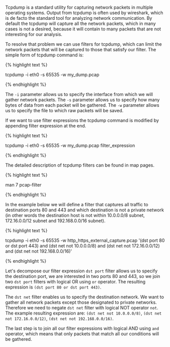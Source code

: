 Tcpdump is a standard utility for capturing network packets in multiple operating systems. Output from tcpdump is often used by wireshark, which is de facto the standard tool for analyzing network communication. By default the tcpdump  will capture all the network packets, which in many cases is not a desired, because it will contain to many packets that are not interesting for our analysis.


To resolve that problem we can use filters for tcpdump, which can limit the network packets that will be captured to those that satisfy our filter. The simple form of tcpdump command is:

{% highlight text %}

tcpdump -i eth0 -s 65535 -w my_dump.pcap

{% endhighlight %}

The ```-i``` parameter allows us to specify the interface from which we will gather network packets. The ```-s``` parameter allows us to specify how many bytes of data from each packet will be gathered. The ```-w``` parameter allows us to specify the file to which raw packets will be saved.

If we want to use filter expressions the tcpdump command is modified by appending filter expression at the end.

{% highlight text %}

tcpdump -i eth0 -s 65535 -w my_dump.pcap filter_expression

{% endhighlight %}


The detailed description of tcpdump filters can be found in map pages.

{% highlight text %}

man 7 pcap-filter

{% endhighlight %}

In the example below we will define a filter that captures all traffic to destination ports 80 and 443 and which destination is not a private network (in other words the destination host is not within 10.0.0.0/8 subnet, 172.16.0.0/12 subnet and 192.168.0.0/16 subnet).

{% highlight text %}

tcpdump -i eth0 -s 65535 -w http_https_external_capture.pcap '(dst port 80 or dst port 443) and (dst net not 10.0.0.0/8) and (dst net not 172.16.0.0/12) and (dst net not 192.168.0.0/16)'

{% endhighlight %}

Let's decompose our filter expression ```dst port``` filter allows us to specify the destination port, we are interested in two ports 80 and 443, so we join two ```dst port``` filters with logical OR using ```or``` operator. The resulting expression is ```(dst port 80 or dst port 443)```.

The ```dst net``` filter enables us to specify the destination network. We want to gather all network packets except those designated to private networks. Therefore we need to negate ```dst net``` filter with logical NOT operator ```not```. The example resulting expression are: ```(dst net not 10.0.0.0/8)```, ```(dst net not 172.16.0.0/12)```, ```(dst net not 192.168.0.0/16)```.

The last step is to join all our filter expressions with logical AND using ```and``` operator, which means that only packets that match all our conditions will be gathered.
